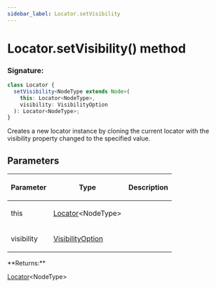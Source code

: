 ```yaml
---
sidebar_label: Locator.setVisibility
---
```


# Locator.setVisibility() method

### Signature:

```typescript
class Locator {
  setVisibility<NodeType extends Node>(
    this: Locator<NodeType>,
    visibility: VisibilityOption
  ): Locator<NodeType>;
}
```

Creates a new locator instance by cloning the current locator with the visibility property changed to the specified value.

## Parameters

<table><thead><tr><th>

Parameter

</th><th>

Type

</th><th>

Description

</th></tr></thead>
<tbody><tr><td>

this

</td><td>

[Locator](./puppeteer.locator.md)&lt;NodeType&gt;

</td><td>

</td></tr>
<tr><td>

visibility

</td><td>

[VisibilityOption](./puppeteer.visibilityoption.md)

</td><td>

</td></tr>
</tbody></table>
**Returns:**

[Locator](./puppeteer.locator.md)&lt;NodeType&gt;
